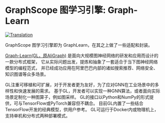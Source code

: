 # GraphScope 图学习引擎: Graph-Learn

[![Translation](https://shields.io/badge/Docs-English-blue?logo=Read%20The%20Docs)](https://github.com/alibaba/GraphScope/tree/main/learning_engine)

GraphScope 图学习引擎即为 GraphLearn，在其之上做了一些适配和封装。

[Graph-Learn(GL，原AliGraph)](https://github.com/alibaba/graph-learn) 是面向大规模图神经网络的研发和应用而设计的一款分布式框架， 它从实际问题出发，提炼和抽象了一套适合于当下图神经网络模型的编程范式， 并已经成功应用在阿里巴巴内部的诸如搜索推荐、网络安全、知识图谱等众多场景。

GL注重可移植和可扩展，对于开发者更为友好，为了应对GNN在工业场景中的多样性和快速发展的需求。 基于GL，开发者可以实现一种GNN算法，或者面向实际场景定制化一种图算子，例如图采样。 GL的接口以Python和NumPy的形式提供，可与TensorFlow或PyTorch兼容但不耦合。 目前GL内置了一些结合TensorFlow开发的经典模型，供用户参考。 GL可运行于Docker内或物理机上，支持单机和分布式两种部署模式。